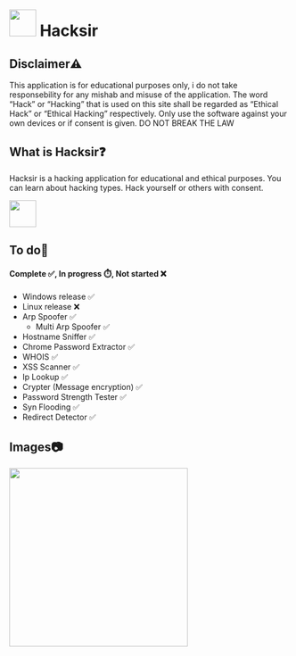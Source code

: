 # <img src="https://raw.githubusercontent.com/zhiftyDK/hacksir/main/src/images/hacksir(white).svg" style="height: 3rem; margin: 0; padding: 0;"> Hacksir

## Disclaimer⚠️
This application is for educational purposes only, i do not take responsebility for any mishab and misuse of the application.
The word “Hack” or “Hacking” that is used on this site shall be regarded as “Ethical Hack” or “Ethical Hacking” respectively.
Only use the software against your own devices or if consent is given. DO NOT BREAK THE LAW

## What is Hacksir❓
Hacksir is a hacking application for educational and ethical purposes.
You can learn about hacking types.
Hack yourself or others with consent.

<a href="https://github.com/zhiftyDK/hacksir/releases/download/hacksir/Hacksir-1.0.0.Setup.exe">
<img src="https://www.mtctutorials.com/wp-content/uploads/2019/04/Download-button-png-GREEN-color-by-mtc-tutorials.png" style="height: 3rem; margin: 0; padding: 0;">
</a>

## To do🎯
#### Complete ✅, In progress ⏱️, Not started ❌
* Windows release ✅
* Linux release ❌
* Arp Spoofer ✅
  * Multi Arp Spoofer ✅
* Hostname Sniffer ✅
* Chrome Password Extractor ✅
* WHOIS ✅
* XSS Scanner ✅
* Ip Lookup ✅
* Crypter (Message encryption) ✅
* Password Strength Tester ✅
* Syn Flooding ✅
* Redirect Detector ✅

## Images📷
<img src="https://raw.githubusercontent.com/zhiftyDK/hacksir/main/Hacksir_inapp.png" style="height: 20rem; margin: 0; padding: 0;">
